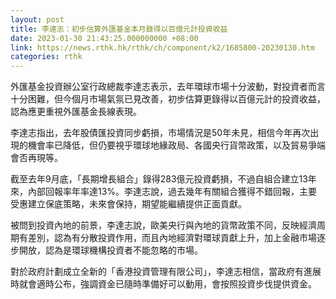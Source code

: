 ```yaml
---
layout: post
title: 李達志：初步估算外匯基金本月錄得以百億元計投資收益
date: 2023-01-30 21:43:25.000000000 +08:00
link: https://news.rthk.hk/rthk/ch/component/k2/1685800-20230130.htm
categories: rthk
---
```


外匯基金投資辦公室行政總裁李達志表示，去年環球市場十分波動，對投資者而言十分困難，但今個月市場氣氛已見改善，初步估算更錄得以百億元計的投資收益，認為應更重視外匯基金長線表現。

李達志指出，去年股債匯投資同步虧損，市場情況是50年未見，相信今年再次出現的機會率已降低，但仍要視乎環球地緣政局、各國央行貨幣政策，以及貿易爭端會否再現等。

截至去年9月底，「長期增長組合」錄得283億元投資虧損，不過自組合建立13年來，內部回報率年率達13%。李達志說，過去幾年有關組合獲得不錯回報，主要受惠建立保底策略，未來會保持，期望能繼續提供正面貢獻。

被問到投資內地的前景，李達志說，歐美央行與內地的貨幣政策不同，反映經濟周期有差別，認為有分散投資作用，而且內地經濟對環球貢獻上升，加上金融市場逐步開放，認為是環球機構投資者不能忽略的市場。

對於政府計劃成立全新的「香港投資管理有限公司」，李達志相信，當政府有進展時就會適時公布，強調資金已隨時準備好可以動用，會按照投資步伐提供資金。
